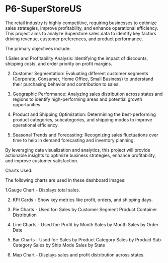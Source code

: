 # P6-SuperStoreUS

The retail industry is highly competitive, requiring businesses to optimize sales strategies, improve profitability, and enhance operational efficiency. This project aims to analyze Superstore sales data to identify key factors driving revenue, customer preferences, and product performance.

The primary objectives include:

1.Sales and Profitability Analysis: Identifying the impact of discounts, shipping costs, and order priority on profit margins.

2. Customer Segmentation: Evaluating different customer segments (Corporate, Consumer, Home Office, Small Business) to understand their purchasing behavior and contribution to sales.

3. Geographic Performance: Analyzing sales distribution across states and regions to identify high-performing areas and potential growth opportunities.

4. Product and Shipping Optimization: Determining the best-performing product categories, subcategories, and shipping modes to improve operational efficiency.

5. Seasonal Trends and Forecasting: Recognizing sales fluctuations over time to help in demand forecasting and inventory planning.

By leveraging data visualization and analytics, this project will provide actionable insights to optimize business strategies, enhance profitability, and improve customer satisfaction.

Charts Used:

The following charts are used in these dashboard images:

1.Gauge Chart - Displays total sales.

2. KPI Cards - Show key metrics like profit, orders, and shipping days.

3. Pie Charts - Used for:
Sales by Customer Segment
Product Container Distribution

4. Line Charts - Used for:
Profit by Month
Sales by Month
Sales by Order Date

5. Bar Charts - Used for:
Sales by Product Category
Sales by Product Sub-Category
Sales by Ship Mode
Sales by State

6. Map Chart - Displays sales and profit distribution across states.
